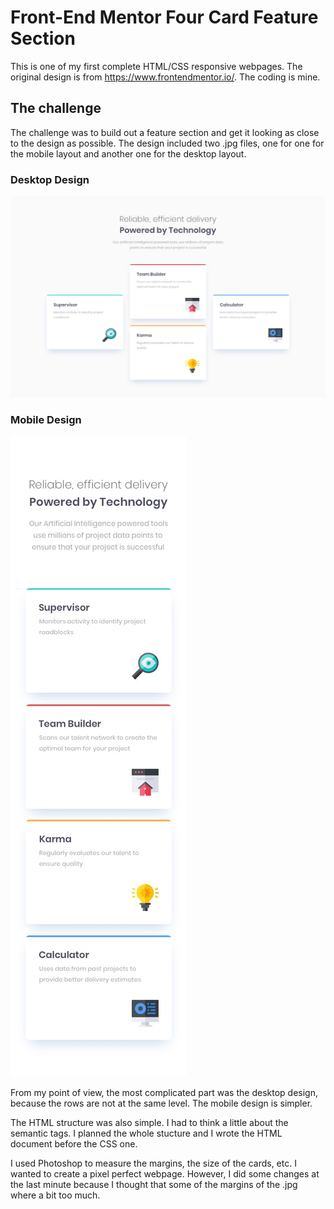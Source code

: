 # Front-End Mentor Four Card Feature Section

This is one of my first complete HTML/CSS responsive webpages. The original design is from https://www.frontendmentor.io/. The coding is mine.

## The challenge

The challenge was to build out a feature section and get it looking as close to the design as possible. The design included two .jpg files, one for one for the mobile layout and another one for the desktop layout.

### Desktop Design

![alt text](https://github.com/brcmd/four-card-feature/blob/master/desktop-design.jpg)

### Mobile Design

![alt text](https://github.com/brcmd/four-card-feature/blob/master/mobile-design.jpg)

From my point of view, the most complicated part was the desktop design, because the rows are not at the same level. The mobile design is simpler.

The HTML structure was also simple. I had to think a little about the semantic tags. I planned the whole stucture and I wrote the HTML document before the CSS one.

I used Photoshop to measure the margins, the size of the cards, etc. I wanted to create a pixel perfect webpage. However, I did some changes at the last minute because I thought that some of the margins of the .jpg where a bit too much.
